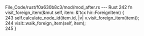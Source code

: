 File_Code/rust/f0a630b8c3/mod/mod_after.rs --- Rust
242     fn visit_foreign_item(&mut self, item: &'tcx hir::ForeignItem) {                                                                                       
243         self.calculate_node_id(item.id, |v| v.visit_foreign_item(item));                                                                                   
244         visit::walk_foreign_item(self, item);                                                                                                              
245     }                                                                                                                                                      

